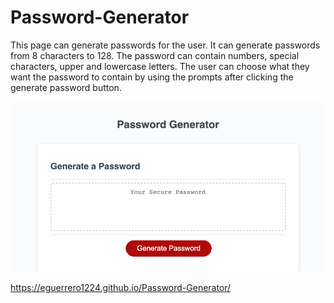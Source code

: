 # Password-Generator
This page can generate passwords for the user. It can generate passwords from 8 characters to 128. The password can contain numbers, special characters, upper and lowercase letters. The user can choose what they want the password to contain by using the prompts after clicking the generate password button. 

![](screeshot.png)

https://eguerrero1224.github.io/Password-Generator/